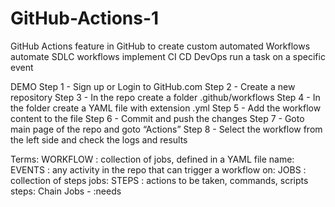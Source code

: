# GitHub-Actions-1

GitHub Actions
feature in GitHub to create custom automated Workflows
automate SDLC workflows
implement CI CD DevOps
run a task on a specific event

 DEMO
 Step 1 - Sign up or Login to GitHub.com 
 Step 2 - Create a new repository
 Step 3 - In the repo create a folder .github/workflows
 Step 4 - In the folder create a YAML file with extension .yml
 Step 5 - Add the workflow content to the file
 Step 6 - Commit and push the changes
 Step 7 - Goto main page of the repo and goto “Actions”
 Step 8 - Select the workflow from the left side and check the logs and results

 Terms:
 WORKFLOW : collection of jobs, defined in a YAML file
 name:
 EVENTS : any activity in the repo that can trigger a workflow 
 on:
 JOBS : collection of steps
 jobs:
 STEPS : actions to be taken, commands, scripts
 steps:
 Chain Jobs - :needs
